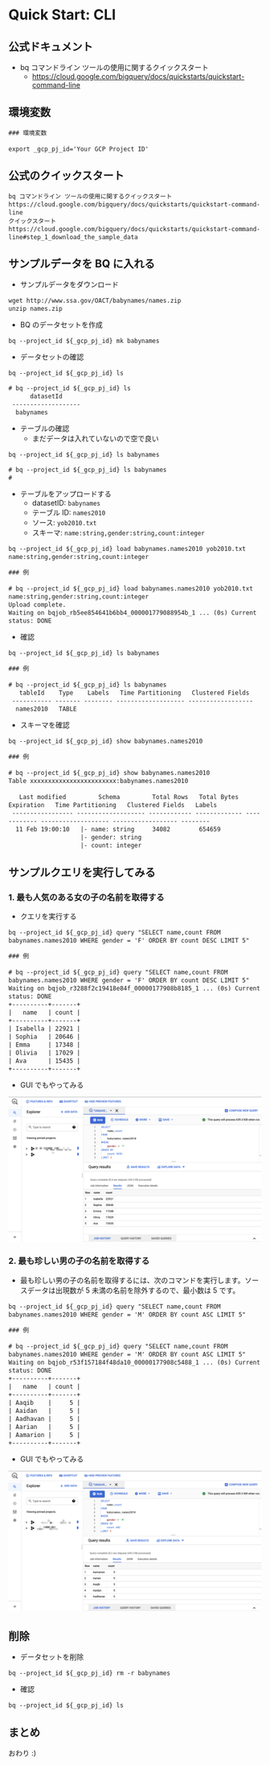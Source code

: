 # Quick Start: CLI

## 公式ドキュメント

+ bq コマンドライン ツールの使用に関するクイックスタート
    + https://cloud.google.com/bigquery/docs/quickstarts/quickstart-command-line

## 環境変数

```
### 環境変数

export _gcp_pj_id='Your GCP Project ID'
```

## 公式のクイックスタート

```
bq コマンドライン ツールの使用に関するクイックスタート
https://cloud.google.com/bigquery/docs/quickstarts/quickstart-command-line
クイックスタート
https://cloud.google.com/bigquery/docs/quickstarts/quickstart-command-line#step_1_download_the_sample_data
```

## サンプルデータを BQ に入れる

+ サンプルデータをダウンロード

```
wget http://www.ssa.gov/OACT/babynames/names.zip
unzip names.zip
```

+ BQ のデータセットを作成

```
bq --project_id ${_gcp_pj_id} mk babynames
```

+ データセットの確認

```
bq --project_id ${_gcp_pj_id} ls
```
```
# bq --project_id ${_gcp_pj_id} ls
      datasetId
 -------------------
  babynames
```

+ テーブルの確認
  + まだデータは入れていないので空で良い

```
bq --project_id ${_gcp_pj_id} ls babynames
```
```
# bq --project_id ${_gcp_pj_id} ls babynames
#
```

+ テーブルをアップロードする
  + datasetID: `babynames`
  + テーブル ID: `names2010`
  + ソース: `yob2010.txt`
  + スキーマ: `name:string,gender:string,count:integer`

```
bq --project_id ${_gcp_pj_id} load babynames.names2010 yob2010.txt name:string,gender:string,count:integer
```
```
### 例

# bq --project_id ${_gcp_pj_id} load babynames.names2010 yob2010.txt name:string,gender:string,count:integer
Upload complete.
Waiting on bqjob_rb5ee854641b6bb4_000001779088954b_1 ... (0s) Current status: DONE
```

+ 確認

```
bq --project_id ${_gcp_pj_id} ls babynames
```
```
### 例

# bq --project_id ${_gcp_pj_id} ls babynames
   tableId    Type    Labels   Time Partitioning   Clustered Fields
 ----------- ------- -------- ------------------- ------------------
  names2010   TABLE
```

+ スキーマを確認

```
bq --project_id ${_gcp_pj_id} show babynames.names2010
```
```
### 例

# bq --project_id ${_gcp_pj_id} show babynames.names2010
Table xxxxxxxxxxxxxxxxxxxxxxxx:babynames.names2010

   Last modified         Schema         Total Rows   Total Bytes   Expiration   Time Partitioning   Clustered Fields   Labels
 ----------------- ------------------- ------------ ------------- ------------ ------------------- ------------------ --------
  11 Feb 19:00:10   |- name: string     34082        654659
                    |- gender: string
                    |- count: integer

```

## サンプルクエリを実行してみる

### 1. 最も人気のある女の子の名前を取得する

+ クエリを実行する

```
bq --project_id ${_gcp_pj_id} query "SELECT name,count FROM babynames.names2010 WHERE gender = 'F' ORDER BY count DESC LIMIT 5"
```
```
### 例

# bq --project_id ${_gcp_pj_id} query "SELECT name,count FROM babynames.names2010 WHERE gender = 'F' ORDER BY count DESC LIMIT 5"
Waiting on bqjob_r3288f2c19418e84f_00000177908b8185_1 ... (0s) Current status: DONE
+----------+-------+
|   name   | count |
+----------+-------+
| Isabella | 22921 |
| Sophia   | 20646 |
| Emma     | 17348 |
| Olivia   | 17029 |
| Ava      | 15435 |
+----------+-------+
```

+ GUI でもやってみる

![](./img/01.png)


### 2. 最も珍しい男の子の名前を取得する

+ 最も珍しい男の子の名前を取得するには、次のコマンドを実行します。ソースデータは出現数が 5 未満の名前を除外するので、最小数は 5 です。

```
bq --project_id ${_gcp_pj_id} query "SELECT name,count FROM babynames.names2010 WHERE gender = 'M' ORDER BY count ASC LIMIT 5"
```
```
### 例

# bq --project_id ${_gcp_pj_id} query "SELECT name,count FROM babynames.names2010 WHERE gender = 'M' ORDER BY count ASC LIMIT 5"
Waiting on bqjob_r53f157184f48da10_00000177908c5488_1 ... (0s) Current status: DONE
+----------+-------+
|   name   | count |
+----------+-------+
| Aaqib    |     5 |
| Aaidan   |     5 |
| Aadhavan |     5 |
| Aarian   |     5 |
| Aamarion |     5 |
+----------+-------+
```

+ GUI でもやってみる

![](./img/02.png)

## 削除

+ データセットを削除

```
bq --project_id ${_gcp_pj_id} rm -r babynames
```

+ 確認

```
bq --project_id ${_gcp_pj_id} ls
```

## まとめ

おわり :)

